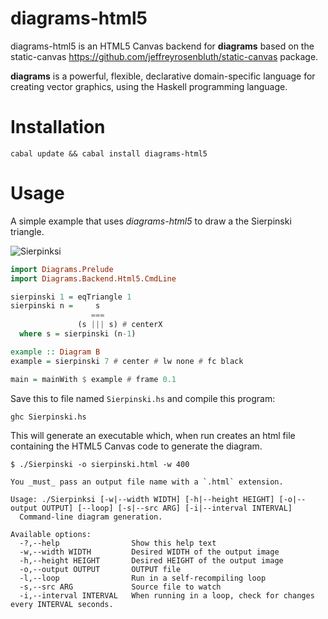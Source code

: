 diagrams-html5
===============

diagrams-html5 is an HTML5 Canvas backend for **diagrams** based on the static-canvas
https://github.com/jeffreyrosenbluth/static-canvas package.

**diagrams** is a powerful, flexible, declarative domain-specific language for 
creating vector graphics, using the Haskell programming language.

[diagrams-lib]: http://hackage.haskell.org/package/diagrams%2Dlib

# Installation

```
cabal update && cabal install diagrams-html5
```

# Usage

A simple example that uses _diagrams-html5_ to draw a the Sierpinski triangle.

![Sierpinksi](http://i.imgur.com/FBaSTYd.png)

```haskell
import Diagrams.Prelude
import Diagrams.Backend.Html5.CmdLine

sierpinski 1 = eqTriangle 1
sierpinski n =     s
                  ===
               (s ||| s) # centerX
  where s = sierpinski (n-1)

example :: Diagram B
example = sierpinski 7 # center # lw none # fc black

main = mainWith $ example # frame 0.1
```

Save this to file named `Sierpinski.hs` and compile this program:

```
ghc Sierpinski.hs
```

This will generate an executable which, when run creates an html file
containing the HTML5 Canvas code to generate the diagram.

```
$ ./Sierpinski -o sierpinski.html -w 400

You _must_ pass an output file name with a `.html` extension.

Usage: ./Sierpinksi [-w|--width WIDTH] [-h|--height HEIGHT] [-o|--output OUTPUT] [--loop] [-s|--src ARG] [-i|--interval INTERVAL]
  Command-line diagram generation.

Available options:
  -?,--help                Show this help text
  -w,--width WIDTH         Desired WIDTH of the output image
  -h,--height HEIGHT       Desired HEIGHT of the output image
  -o,--output OUTPUT       OUTPUT file
  -l,--loop                Run in a self-recompiling loop
  -s,--src ARG             Source file to watch
  -i,--interval INTERVAL   When running in a loop, check for changes every INTERVAL seconds.
```

